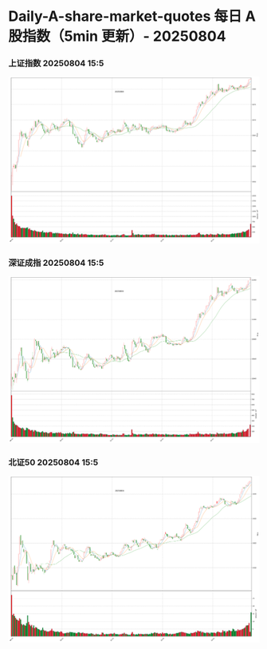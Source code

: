
# Daily-A-share-market-quotes 每日 A 股指数（5min 更新）- 20250804

### 上证指数 20250804 15:5
![](./fig/2025/8/20250804-sh000001.png)

### 深证成指 20250804 15:5
![](./fig/2025/8/20250804-sz399001.png)

### 北证50 20250804 15:5
![](./fig/2025/8/20250804-bj899050.png)

